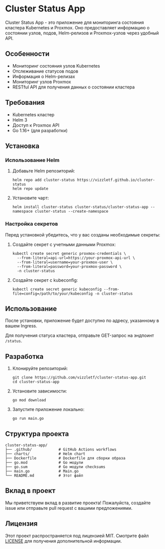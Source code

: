 # Cluster Status App

Cluster Status App - это приложение для мониторинга состояния кластера Kubernetes и Proxmox. Оно предоставляет информацию о состоянии узлов, подов, Helm-релизов и Proxmox-узлов через удобный API.

## Особенности

- Мониторинг состояния узлов Kubernetes
- Отслеживание статусов подов
- Информация о Helm-релизах
- Мониторинг узлов Proxmox
- RESTful API для получения данных о состоянии кластера

## Требования

- Kubernetes кластер
- Helm 3
- Доступ к Proxmox API
- Go 1.16+ (для разработки)

## Установка

### Использование Helm

1. Добавьте Helm репозиторий:
   ```
   helm repo add cluster-status https://vizzletf.github.io/cluster-status
   helm repo update
   ```

2. Установите чарт:
   ```
   helm install cluster-status cluster-status/cluster-status-app --namespace cluster-status --create-namespace
   ```

### Настройка секретов

Перед установкой убедитесь, что у вас созданы необходимые секреты:

1. Создайте секрет с учетными данными Proxmox:
   ```
   kubectl create secret generic proxmox-credentials \
     --from-literal=api-url=https://your-proxmox-api-url \
     --from-literal=username=your-proxmox-user \
     --from-literal=password=your-proxmox-password \
     -n cluster-status
   ```

2. Создайте секрет с kubeconfig:
   ```
   kubectl create secret generic kubeconfig --from-file=config=/path/to/your/kubeconfig -n cluster-status
   ```

## Использование

После установки, приложение будет доступно по адресу, указанному в вашем Ingress. 

Для получения статуса кластера, отправьте GET-запрос на эндпоинт `/status`.

## Разработка

1. Клонируйте репозиторий:
   ```
   git clone https://github.com/vizzletf/cluster-status-app.git
   cd cluster-status-app
   ```

2. Установите зависимости:
   ```
   go mod download
   ```

3. Запустите приложение локально:
   ```
   go run main.go
   ```

## Структура проекта

```
cluster-status-app/
├── .github/            # GitHub Actions workflows
├── charts/             # Helm chart
├── Dockerfile          # Dockerfile для сборки образа
├── go.mod              # Go модули
├── go.sum              # Go модули checksums
├── main.go             # Main.go
└── README.md           # Этот файл
```

## Вклад в проект

Мы приветствуем вклад в развитие проекта! Пожалуйста, создайте issue или отправьте pull request с вашими предложениями.

## Лицензия

Этот проект распространяется под лицензией MIT. Смотрите файл [LICENSE](LICENSE) для получения дополнительной информации.